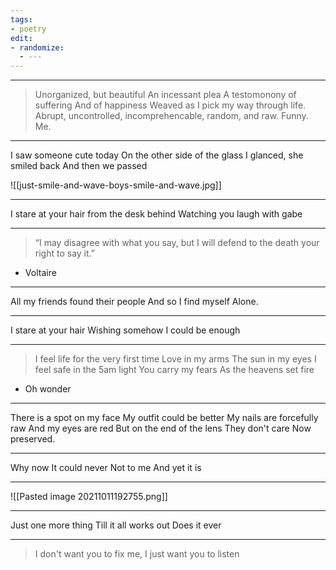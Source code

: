```yaml
---
tags:
- poetry
edit:
- randomize:
  - ---
---
```


---

> Unorganized, but beautiful
> An incessant plea
> A testomonony of suffering
> And of happiness
> Weaved as I pick my way through life.
> Abrupt, uncontrolled, incomprehencable, random, and raw.
> Funny. Me.

---

I saw someone cute today
On the other side of the glass
I glanced, she smiled back
And then we passed

![[just-smile-and-wave-boys-smile-and-wave.jpg]]

---

I stare at your hair from the desk behind 
Watching you laugh with gabe

---

> “I may disagree with what you say, but I will defend to the death your right to say it.”

- Voltaire

---

All my friends found their people
And so I find myself
Alone.

---

I stare at your hair
Wishing somehow
I could be enough

---

> I feel life for the very first time
Love in my arms
The sun in my eyes
I feel safe in the 5am light
You carry my fears
As the heavens set fire

- Oh wonder

---

There is a spot on my face
My outfit could be better
My nails are forcefully raw
And my eyes are red
But on the end of the lens
They don't care
Now preserved.

---

Why now
It could never
Not to me
And yet it is

---

![[Pasted image 20211011192755.png]]

---

Just one more thing
Till it all works out
Does it ever

---

> I don't want you to fix me, I just want you to listen

